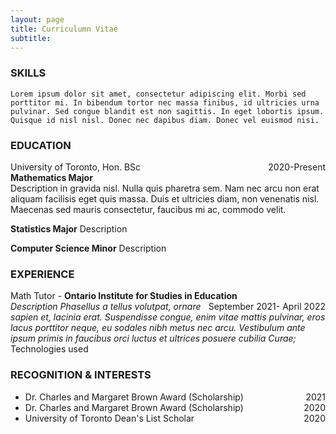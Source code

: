 ```yaml
---
layout: page
title: Curriculumn Vitae
subtitle: 
---
```


### SKILLS
``` Lorem ipsum dolor sit amet, consectetur adipiscing elit. Morbi sed porttitor mi. In bibendum tortor nec massa finibus, id ultricies urna pulvinar. Sed congue blandit est non sagittis. In eget lobortis ipsum. Quisque id nisl nisl. Donec nec dapibus diam. Donec vel euismod nisi.  ```  
  
### EDUCATION

University of Toronto, Hon. BSc <span style="float: right; ">2020-Present</span>  
**Mathematics Major**  
Description in gravida nisl. Nulla quis pharetra sem. Nam nec arcu non erat aliquam facilisis eget quis massa. Duis et ultricies diam, non venenatis nisl. Maecenas sed mauris consectetur, faucibus mi ac, commodo velit. 

**Statistics Major**
Description

**Computer Science Minor**
Description

### EXPERIENCE

Math Tutor - **Ontario Institute for Studies in Education** <span style="float: right; ">September 2021- April 2022</span>  
_Description Phasellus a tellus volutpat, ornare sapien et, lacinia erat. Suspendisse congue, enim vitae mattis pulvinar, eros lacus porttitor neque, eu sodales nibh metus nec arcu. Vestibulum ante ipsum primis in faucibus orci luctus et ultrices posuere cubilia Curae;_  
Technologies used  

### RECOGNITION & INTERESTS

- Dr. Charles and Margaret Brown Award (Scholarship) <span style="float: right; ">2021</span> 
- Dr. Charles and Margaret Brown Award (Scholarship) <span style="float: right; ">2020</span>  
- University of Toronto Dean's List Scholar <span style="float: right; ">2020</span>